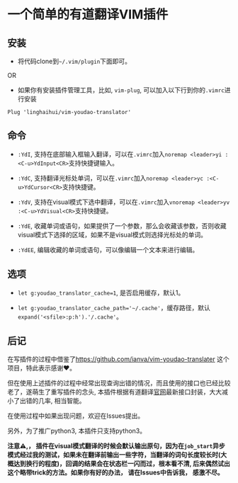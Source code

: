 # 一个简单的有道翻译VIM插件

## 安装

*   将代码clone到`~/.vim/plugin`下面即可。

OR

*   如果你有安装插件管理工具，比如, `vim-plug`, 可以加入以下行到你的`.vimrc`进行安装

<!---->

    Plug 'linghaihui/vim-youdao-translator'

## 命令

*   `:YdI`, 支持在底部输入框输入翻译，可以在`.vimrc`加入`noremap <leader>yi :<C-u>YdInput<CR>`支持快捷键输入。

*   `:YdC`, 支持翻译光标处单词，可以在`.vimrc`加入`noremap <leader>yc :<C-u>YdCursor<CR>`支持快捷键。

*   `:YdV`, 支持在visual模式下选中翻译，可以在`.vimrc`加入`vnoremap <leader>yv :<C-u>YdVisual<CR>`支持快捷键。

*   `:YdE`, 收藏单词或语句，如果提供了一个参数，那么会收藏该参数，否则收藏visual模式下选择的区域，如果不是visual模式则选择光标处的单词。

*   `:YdEE`, 编辑收藏的单词或语句，可以像编辑一个文本来进行编辑。

## 选项

*  `let g:youdao_translator_cache=1`, 是否启用缓存，默认1。

*  `let g:youdao_translator_cache_path='~/.cache'`，缓存路径，默认`expand('<sfile>:p:h').'/.cache'`。 


## 后记

在写插件的过程中借鉴了<https://github.com/ianva/vim-youdao-translater> 这个项目，特此表示感谢♥️。

但在使用上述插件的过程中经常出现查询出错的情况，而且使用的接口也已经比较老了，遂萌生了重写插件的念头, 本插件根据有道翻译[官网](https://fanyi.youdao.com/)最新接口封装，大大减小了出错的几率, 相当智能。

在使用过程中如果出现问题，欢迎在Issues提出。

另外，为了推广python3, 本插件只支持python3。

**注意⚠️,， 插件在visual模式翻译的时候会默认输出原句，因为在`job_start`异步模式经过我的测试，如果未在翻译前输出一些字符，当翻译的词句长度较长时(大概达到换行的程度)，回调的结果会在状态栏一闪而过，根本看不清, 后来偶然试出这个略带trick的方法。如果你有好的办法， 请在Issues中告诉我， 感激不尽。**
